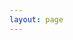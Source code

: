 ```yaml
---
layout: page
---
```


<script setup>
import { useData } from "vitepress";
import SiteHome from "vitepress-sls-blog-tmpl/SiteHome.vue";

const { theme, localeIndex } = useData();

const hero = {
  name: "Antifeminism",
  text: "text",
  tagline: "antifem",
  image: {
    src: theme.value.mainHeroImg,
    alt: "Antifem logo",
  },
  actions: [
    {
      theme: "brand",
      text: "Project description",
      link: `/${localeIndex.value}/${theme.value.docUrl}/`,
    },
    {
      theme: "alt",
      text: "Support us",
      link: `/${localeIndex.value}/${theme.value.docUrl}/`,
    },
    {
      theme: "alt",
      text: "Our telegram channel",
      link: "https://t.me/antifem_battle",
    },
  ],
}
const features = [
  {
    icon: "🤝",
    title: "Антифем это равноправие",
    details: "За что выступает движение антифеминизм",
    linkText: "Читать о",
    link: "/ru/doc/what-the-antifeminism-movement-stands-for",
  },
  {
    icon: "📖",
    title: "The Truth about Modern Feminism",
    details: "описание",
    linkText: "Читать о",
    link: "/ru/doc/the-truth-about-modern-feminism",
  },
  {
    icon: "⚔️",
    title: "How to Defeat Feminism",
    details: "описание",
    linkText: "Читать о",
    link: "/ru/doc/how-to-defeat-feminism",
  },
]
</script>

<SiteHome :hero="hero" :features="features">
</SiteHome>
